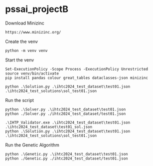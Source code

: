 # pssai_projectB
Download Minizinc
```
https://www.minizinc.org/
```

Create the venv
```
python -m venv venv
```
Start the venv
```
Set-ExecutionPolicy -Scope Process -ExecutionPolicy Unrestricted
source venv/bin/activate
pip install pandas colour great_tables dataclasses-json minizinc

python .\Solution.py .\ihtc2024_test_dataset\test01.json .\ihtc2024_test_solutions\sol_test01.json
```

Run the script
```
python .\Solver.py .\ihtc2024_test_dataset\test01.json  
python ./Solver.py ./ihtc2024_test_dataset/test01.json

.\IHTP_Validator.exe .\ihtc2024_test_dataset\test01.json .\ihtc2024_test_dataset\test01_sol.json
python .\Solution.py .\ihtc2024_test_dataset\test01.json .\ihtc2024_test_solutions\sol_test01.json
```

Run the Genetic Algorithm
```
python .\Genetic.py .\ihtc2024_test_dataset\test01.json  
python ./Genetic.py ./ihtc2024_test_dataset/test01.json
```